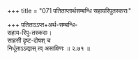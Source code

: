 +++
title = "071 पतिताप्तार्थसम्बन्धि सहायरिपुतस्कराः"

+++
पतिताऽऽप्त+अर्थ-सम्बन्धि-  
सहाय-रिपु-तस्कराः।  
साहसी दृष्ट-दोषश् च  
निर्धूताऽऽद्यास् त्व् असाक्षिणः  ॥ २.७१ ॥